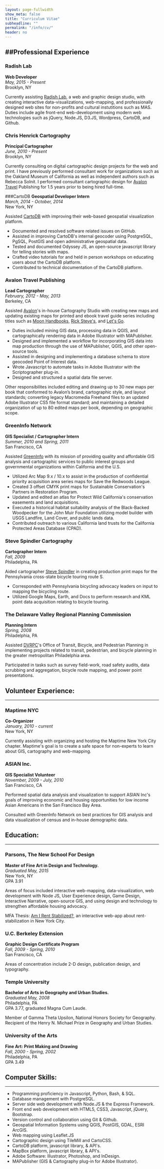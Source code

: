 ```yaml
---
layout: page-fullwidth
show_meta: false
title: "Curriculum Vitae"
subheadline: ""
permalink: "/info/cv/"
header: no
---
```


##Professional Experience
-----

### Radish Lab 
**Web Developer**  
*May, 2015 - Present*  
Brooklyn, NY  

Currently assisting [Radish Lab](http://radishlab.com/), a web and graphic design studio, with creating interactive data-visualizations, web-mapping, and professionally designed web sites for non-profits and cultural instutitions such as MAS. Duties include agile front-end web-development using modern web technologies such as jQuery, Node.JS, D3.JS, Wordpress, CartoDB, and Github.

### Chris Henrick Cartography
**Principal Cartographer**  
*June, 2010 - Present*  
Brooklyn, NY

Currently consulting on digital cartographic design projects for the web and print. I have previously performed consultant work for organizations such as the Oakland Museum of California as well as independent authors such as Rebecca Solnit. I performed consultant cartographic design for [Avalon Travel](http://avalontravelbooks.com/) Publishing for 1.5 years prior to being hired full-time.

###CartoDB
**Geospatial Developer Intern**  
*March, 2014 - October, 2014*   
New York, NY

Assisted [CartoDB](https://cartodb.com/) with improving their web-based geospatial visualization platform.

- Documented and resolved software related issues on GitHub.
- Assisted in improving CartoDB's internal geocoder using PostgreSQL, PgSQL, PostGIS and open administrative geospatial data.
- Tested and documented Odyssey JS, an open-source javascript library for telling stories with maps.
- Crafted video tutorials for and held in person workshops on educating users about the CartoDB platform.
- Contributed to technical documentation of the CartoDB platform.

### Avalon Travel Publishing
**Lead Cartographer**  
*February, 2012 - May, 2013*  
Berkeley, CA  

Assisted [Avalon](http://avalontravelbooks.com/)'s in-house Cartography Studio with creating new maps and updating existing maps for printed and ebook travel guide series including titles such as [Moon Handbooks](http://moon.com/), [Rick Steve's](https://www.ricksteves.com/), and [Let's Go](http://www.letsgo.com/).

- Duties included mining GIS data, processing data in QGIS, and cartographically rendering data in Adobe Illustrator with MAPublisher.
- Designed and implemented a workflow for incorporating GIS data into map production through the use of MAPublisher, QGIS, and other open-source tools.
- Assisted in designing and implementing a database schema to store geocoded Point of Interest data.
- Wrote Javascript to automate tasks in Adobe Illustrator with the Scriptographer plug-in.
- Designed and structured a spatial data file server.

Other responsibilites included editing and drawing up to 30 new maps per book that conformed to Avalon’s brand, cartographic style, and layout standards; converting legacy Macromedia Freehand files to an updated Adobe Illustrator CS5 file format standard; and maintaining a detailed organization of up to 80 edited maps per book, depending on geographic scope.


### GreenInfo Network
**GIS Specialist / Cartographer Intern**  
*Summer, 2010 and Spring, 2011*  
San Francisco, CA

Assisted [GreenInfo](http://www.greeninfo.org/) with its mission of providing quality and affordable GIS analysis and cartographic services to public interest groups and governmental organizations within California and the U.S.

- Utilized Arc Map 9.x / 10.x to assist in the production of confidential priority acquisition area series maps for Save the Redwoods League.
- Created 3 offset CMYK print maps for Sustainable Conservation's Partners in Restoration Program.
- Updated and edited an atlas for Protect Wild California's conservation easements and land acquisitions.
- Executed a historical habitat suitability analysis of the Black-Backed Woodpecker for the John Muir Foundation utilizing model builder with USGS Landfire, Land Cover, and public lands data.
- Contributed outreach to various California land trusts for the California Protected Areas Database (CPAD).

### Steve Spindler Cartography
**Cartographer Intern**  
*Fall, 2009*  
Philadelphia, PA

Aided cartographer [Steve Spindler](http://www.bikemap.com/) in creating production print maps for the Pennsylvania cross-state bicycle touring route S.

- Corresponded with Pennsylvania bicycling advocacy leaders on input to mapping the bicycling route.
- Utilized Google Maps, Earth, and Docs to perform research and KML point data acquisition relating to bicycle touring.

### The Delaware Valley Regional Planning Commission
**Planning Intern**  
*Spring, 2008*  
Philadelphia, PA

Assisted [DVRPC](http://www.dvrpc.org/)'s Office of Transit, Bicycle, and Pedestrian Planning in implementing projects related to transit, pedestrian, and bicycle planning in the greater metropolitan Philadelphia area.

Participated in tasks such as survey field-work, road safety audits, data scrubbing and aggregation, bicycle route mapping, and power point presentations.

## Volunteer Experience:
-----

### Maptime NYC 
**Co-Organizer**  
*January, 2010 - current*  
New York, NY  

Currently assisting with organizing and hosting the Maptime New York City chapter. Maptime's goal is to create a safe space for non-experts to learn about GIS, cartography and web-mapping.

### ASIAN Inc.
**GIS Specialist Volunteer**  
*November, 2009 - July, 2010*  
San Francisco, CA  

Performed spatial data analysis and visualization to support ASIAN Inc's goals of improving economic and housing opportunities for low income Asian Americans in the San Francisco Bay Area.

Consulted with GreenInfo Network on best practices for GIS analysis and data visualization of census and in-house demographic data.

## Education:
-----

### Parsons, The New School For Design 
**Master of Fine Art in Design and Technology.**  
*Graduated May, 2015*  
New York, NY  
GPA 3.91

Areas of focus included interactive web-mapping, data-visualization, web development with Node JS, User Experience design, Game Design, Interactive Narrative, open-source GIS, and using design and technology to strengthen affordable housing advocacy.

MFA Thesis: [Am I Rent Stabilized?](https:amirentstabilized.com), an interactive web-app about rent-stabilization in New York City.

### U.C. Berkeley Extension 
**Graphic Design Certificate Program**  
*Fall, 2009 - Spring, 2010*  
San Francisco, CA

Areas of concentration include 2-D design, publication design, and typography.

### Temple University
**Bachelor of Arts in Geography and Urban Studies.**  
*Graduated May, 2008*  
Philadelphia, PA  
GPA 3.77, graduated Magna Cum Laude.  

Member of Gamma Theta Upsilon, National Honors Society for Geography.
Recipient of the Henry N. Michael Prize in Geography and Urban Studies.

### University of the Arts
**Fine Art: Print Making and Drawing**  
*Fall, 2000 - Spring, 2002*  
Philadelphia, PA  
GPA 3.49  

## Computer Skills:
-----

- Programming proficiency in Javascript, Python, Bash, & SQL.
- Database management with PostgreSQL.  
- Server side web development with Node.JS & the Express Framework.
- Front end web development with HTML5, CSS3, Javascript, jQuery, Bootstrap.
- Version control and collaboration using Git & Github.
- Geospatial Information Systems using QGIS, PostGIS, GDAL, ESRI ArcGIS.
- Web mapping using Leaflet.JS
- Cartographic design using TileMill and CartoCSS.
- CartoDB platform, javascript library, & API's.
- MapBox platform, javascript library, & API's.
- Adobe Software: Illustrator, Photoshop, and InDesign.
- MAPublisher (GIS & Cartography plug-in for Adobe Illustrator).